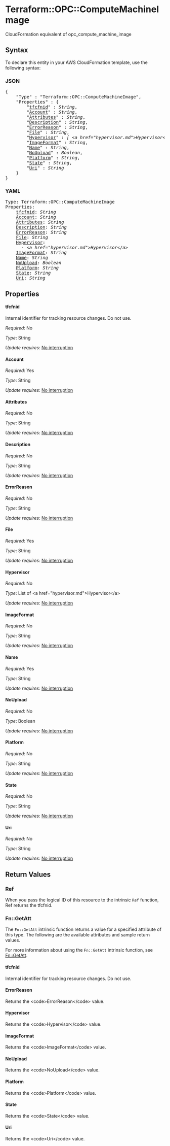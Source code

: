 # Terraform::OPC::ComputeMachineImage

CloudFormation equivalent of opc_compute_machine_image

## Syntax

To declare this entity in your AWS CloudFormation template, use the following syntax:

### JSON

<pre>
{
    "Type" : "Terraform::OPC::ComputeMachineImage",
    "Properties" : {
        "<a href="#tfcfnid" title="tfcfnid">tfcfnid</a>" : <i>String</i>,
        "<a href="#account" title="Account">Account</a>" : <i>String</i>,
        "<a href="#attributes" title="Attributes">Attributes</a>" : <i>String</i>,
        "<a href="#description" title="Description">Description</a>" : <i>String</i>,
        "<a href="#errorreason" title="ErrorReason">ErrorReason</a>" : <i>String</i>,
        "<a href="#file" title="File">File</a>" : <i>String</i>,
        "<a href="#hypervisor" title="Hypervisor">Hypervisor</a>" : <i>[ &lt;a href=&#34;hypervisor.md&#34;&gt;Hypervisor&lt;/a&gt;, ... ]</i>,
        "<a href="#imageformat" title="ImageFormat">ImageFormat</a>" : <i>String</i>,
        "<a href="#name" title="Name">Name</a>" : <i>String</i>,
        "<a href="#noupload" title="NoUpload">NoUpload</a>" : <i>Boolean</i>,
        "<a href="#platform" title="Platform">Platform</a>" : <i>String</i>,
        "<a href="#state" title="State">State</a>" : <i>String</i>,
        "<a href="#uri" title="Uri">Uri</a>" : <i>String</i>
    }
}
</pre>

### YAML

<pre>
Type: Terraform::OPC::ComputeMachineImage
Properties:
    <a href="#tfcfnid" title="tfcfnid">tfcfnid</a>: <i>String</i>
    <a href="#account" title="Account">Account</a>: <i>String</i>
    <a href="#attributes" title="Attributes">Attributes</a>: <i>String</i>
    <a href="#description" title="Description">Description</a>: <i>String</i>
    <a href="#errorreason" title="ErrorReason">ErrorReason</a>: <i>String</i>
    <a href="#file" title="File">File</a>: <i>String</i>
    <a href="#hypervisor" title="Hypervisor">Hypervisor</a>: <i>
      - &lt;a href=&#34;hypervisor.md&#34;&gt;Hypervisor&lt;/a&gt;</i>
    <a href="#imageformat" title="ImageFormat">ImageFormat</a>: <i>String</i>
    <a href="#name" title="Name">Name</a>: <i>String</i>
    <a href="#noupload" title="NoUpload">NoUpload</a>: <i>Boolean</i>
    <a href="#platform" title="Platform">Platform</a>: <i>String</i>
    <a href="#state" title="State">State</a>: <i>String</i>
    <a href="#uri" title="Uri">Uri</a>: <i>String</i>
</pre>

## Properties

#### tfcfnid

Internal identifier for tracking resource changes. Do not use.

_Required_: No

_Type_: String

_Update requires_: [No interruption](https://docs.aws.amazon.com/AWSCloudFormation/latest/UserGuide/using-cfn-updating-stacks-update-behaviors.html#update-no-interrupt)

#### Account

_Required_: Yes

_Type_: String

_Update requires_: [No interruption](https://docs.aws.amazon.com/AWSCloudFormation/latest/UserGuide/using-cfn-updating-stacks-update-behaviors.html#update-no-interrupt)

#### Attributes

_Required_: No

_Type_: String

_Update requires_: [No interruption](https://docs.aws.amazon.com/AWSCloudFormation/latest/UserGuide/using-cfn-updating-stacks-update-behaviors.html#update-no-interrupt)

#### Description

_Required_: No

_Type_: String

_Update requires_: [No interruption](https://docs.aws.amazon.com/AWSCloudFormation/latest/UserGuide/using-cfn-updating-stacks-update-behaviors.html#update-no-interrupt)

#### ErrorReason

_Required_: No

_Type_: String

_Update requires_: [No interruption](https://docs.aws.amazon.com/AWSCloudFormation/latest/UserGuide/using-cfn-updating-stacks-update-behaviors.html#update-no-interrupt)

#### File

_Required_: Yes

_Type_: String

_Update requires_: [No interruption](https://docs.aws.amazon.com/AWSCloudFormation/latest/UserGuide/using-cfn-updating-stacks-update-behaviors.html#update-no-interrupt)

#### Hypervisor

_Required_: No

_Type_: List of &lt;a href=&#34;hypervisor.md&#34;&gt;Hypervisor&lt;/a&gt;

_Update requires_: [No interruption](https://docs.aws.amazon.com/AWSCloudFormation/latest/UserGuide/using-cfn-updating-stacks-update-behaviors.html#update-no-interrupt)

#### ImageFormat

_Required_: No

_Type_: String

_Update requires_: [No interruption](https://docs.aws.amazon.com/AWSCloudFormation/latest/UserGuide/using-cfn-updating-stacks-update-behaviors.html#update-no-interrupt)

#### Name

_Required_: Yes

_Type_: String

_Update requires_: [No interruption](https://docs.aws.amazon.com/AWSCloudFormation/latest/UserGuide/using-cfn-updating-stacks-update-behaviors.html#update-no-interrupt)

#### NoUpload

_Required_: No

_Type_: Boolean

_Update requires_: [No interruption](https://docs.aws.amazon.com/AWSCloudFormation/latest/UserGuide/using-cfn-updating-stacks-update-behaviors.html#update-no-interrupt)

#### Platform

_Required_: No

_Type_: String

_Update requires_: [No interruption](https://docs.aws.amazon.com/AWSCloudFormation/latest/UserGuide/using-cfn-updating-stacks-update-behaviors.html#update-no-interrupt)

#### State

_Required_: No

_Type_: String

_Update requires_: [No interruption](https://docs.aws.amazon.com/AWSCloudFormation/latest/UserGuide/using-cfn-updating-stacks-update-behaviors.html#update-no-interrupt)

#### Uri

_Required_: No

_Type_: String

_Update requires_: [No interruption](https://docs.aws.amazon.com/AWSCloudFormation/latest/UserGuide/using-cfn-updating-stacks-update-behaviors.html#update-no-interrupt)

## Return Values

### Ref

When you pass the logical ID of this resource to the intrinsic `Ref` function, Ref returns the tfcfnid.

### Fn::GetAtt

The `Fn::GetAtt` intrinsic function returns a value for a specified attribute of this type. The following are the available attributes and sample return values.

For more information about using the `Fn::GetAtt` intrinsic function, see [Fn::GetAtt](https://docs.aws.amazon.com/AWSCloudFormation/latest/UserGuide/intrinsic-function-reference-getatt.html).

#### tfcfnid

Internal identifier for tracking resource changes. Do not use.

#### ErrorReason

Returns the &lt;code&gt;ErrorReason&lt;/code&gt; value.

#### Hypervisor

Returns the &lt;code&gt;Hypervisor&lt;/code&gt; value.

#### ImageFormat

Returns the &lt;code&gt;ImageFormat&lt;/code&gt; value.

#### NoUpload

Returns the &lt;code&gt;NoUpload&lt;/code&gt; value.

#### Platform

Returns the &lt;code&gt;Platform&lt;/code&gt; value.

#### State

Returns the &lt;code&gt;State&lt;/code&gt; value.

#### Uri

Returns the &lt;code&gt;Uri&lt;/code&gt; value.

